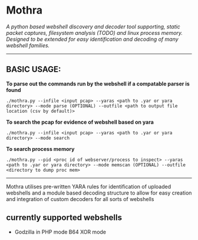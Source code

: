 # Mothra

*A python based webshell discovery and decoder tool supporting, static packet captures, filesystem analysis (TODO) and linux process memory. Designed to be extended for easy identification and decoding of many webshell families.*

---

## BASIC USAGE: 

**To parse out the commands run by the webshell if a compatable parser is found**

`./mothra.py --infile <input pcap> --yaras <path to .yar or yara directory> --mode parse (OPTIONAL) --outfile <path to output file location (csv by default)>` 



**To search the pcap for evidence of webshell based on yara**

`./mothra.py --infile <input pcap> --yaras <path to .yar or yara directory> --mode search` 


**To search process memory**

`./mothra.py --pid <proc id of webserver/process to inspect> --yaras <path to .yar or yara directory> --mode memscan (OPTIONAL) --outfile <directory to dump proc mem>`

---
  
Mothra utilises pre-written YARA rules for identification of uploaded webshells and a module based decoding structure to allow for easy creation and integration of custom decoders for all sorts of webshells

## currently supported webshells
- Godzilla in PHP mode B64 XOR mode

